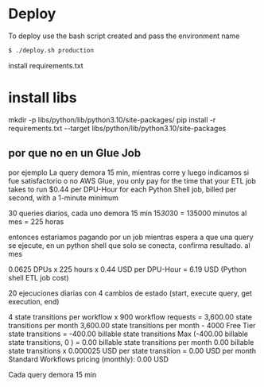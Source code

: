 


# Deploy

To deploy use the bash script created and pass the environment name

```bash
$ ./deploy.sh production

```

install requirements.txt
# install libs
mkdir -p libs/python/lib/python3.10/site-packages/
pip install -r requirements.txt --target libs/python/lib/python3.10/site-packages


## por que no en un Glue Job
por ejemplo La query demora 15 min, mientras corre y luego indicamos si fue satisfactorio o no
AWS Glue, you only pay for the time that your ETL job takes to run
$0.44 per DPU-Hour for each Python Shell job, billed per second, with a 1-minute minimum


30 queries diarios, cada uno demora 15 min
15*30*30 = 135000 minutos al mes = 225 horas

entonces estariamos pagando por un job mientras espera a que una query se ejecute, en un python shell
que solo se conecta, confirma resultado. al mes

0.0625 DPUs x 225 hours x 0.44 USD per DPU-Hour = 6.19 USD (Python shell ETL job cost)



20 ejecuciones diarias con 4 cambios de estado (start, execute query, get execution, end)

4 state transitions per workflow x 900 workflow requests = 3,600.00 state transitions per month
3,600.00 state transitions per month - 4000 Free Tier state transitions = -400.00 billable state transitions
Max (-400.00 billable state transitions, 0 ) = 0.00 billable state transitions per month
0.00 billable state transitions x 0.000025 USD per state transition = 0.00 USD per month
Standard Workflows pricing (monthly): 0.00 USD

Cada query demora 15 min

